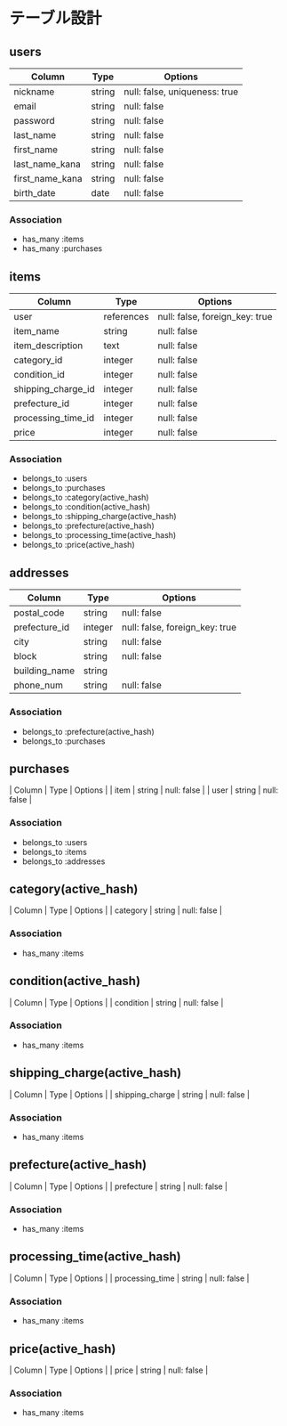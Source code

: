 # テーブル設計

## users

| Column          | Type   | Options                       |
| --------------- | ------ | ----------------------------- |
| nickname        | string | null: false, uniqueness: true |
| email           | string | null: false                   |
| password        | string | null: false                   |
| last_name       | string | null: false                   |
| first_name      | string | null: false                   |
| last_name_kana  | string | null: false                   |
| first_name_kana | string | null: false                   |
| birth_date      | date   | null: false                   |

### Association

- has_many :items
- has_many :purchases


## items

| Column             | Type       | Options                        |
| ------------------ | ---------- | ------------------------------ |
| user               | references | null: false, foreign_key: true |
| item_name          | string     | null: false                    |
| item_description   | text       | null: false                    |
| category_id        | integer    | null: false                    |
| condition_id       | integer    | null: false                    |
| shipping_charge_id | integer    | null: false                    |
| prefecture_id      | integer    | null: false                    |
| processing_time_id | integer    | null: false                    |
| price              | integer    | null: false                    |

### Association

- belongs_to :users
- belongs_to :purchases
- belongs_to :category(active_hash)
- belongs_to :condition(active_hash)
- belongs_to :shipping_charge(active_hash)
- belongs_to :prefecture(active_hash)
- belongs_to :processing_time(active_hash)
- belongs_to :price(active_hash)


## addresses

| Column        | Type    | Options                        |
| ------------- | ------- | ------------------------------ |
| postal_code   | string  | null: false                    |
| prefecture_id | integer | null: false, foreign_key: true |
| city          | string  | null: false                    |
| block         | string  | null: false                    |
| building_name | string  |                                |
| phone_num     | string  | null: false                    |

### Association
- belongs_to :prefecture(active_hash)
- belongs_to :purchases


## purchases

| Column | Type   | Options     |
| item   | string | null: false |
| user   | string | null: false |

### Association
- belongs_to :users
- belongs_to :items
- belongs_to :addresses


## category(active_hash)
| Column   | Type   | Options     |
| category | string | null: false |

### Association
- has_many :items


## condition(active_hash)
| Column    | Type   | Options     |
| condition | string | null: false |

### Association
- has_many :items


## shipping_charge(active_hash)
| Column          | Type   | Options     |
| shipping_charge | string | null: false |

### Association
- has_many :items


## prefecture(active_hash)
| Column     | Type   | Options     |
| prefecture | string | null: false |

### Association
- has_many :items


## processing_time(active_hash)
| Column          | Type   | Options     |
| processing_time | string | null: false |

### Association
- has_many :items


## price(active_hash)
| Column | Type   | Options     |
| price  | string | null: false |

### Association
- has_many :items